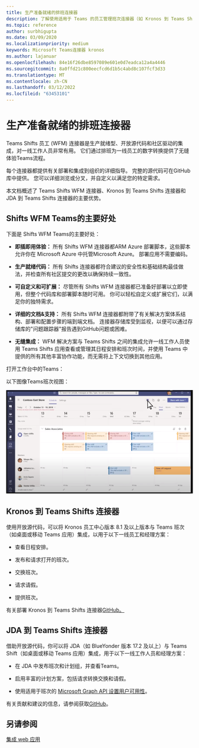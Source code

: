 ```yaml
---
title: 生产准备就绪的排班连接器
description: 了解使用适用于 Teams 的员工管理班次连接器（如 Kronos 到 Teams Shifts 连接器和 JDA 到 Teams Shifts 连接器）的好处
ms.topic: reference
author: surbhigupta
ms.date: 03/09/2020
ms.localizationpriority: medium
keywords: Microsoft Teams连接器 kronos
ms.author: lajanuar
ms.openlocfilehash: 84e16f26dbe8597089e601e0d7eadca12a4a4446
ms.sourcegitcommit: 8a0ffd21c800eecfcd6d1b5c4abd8c107fcf3d33
ms.translationtype: MT
ms.contentlocale: zh-CN
ms.lasthandoff: 03/12/2022
ms.locfileid: "63453101"
---
```

# <a name="production-ready-shifts-connectors"></a>生产准备就绪的排班连接器  

Teams Shifts 员工 (WFM) 连接器是生产就绪型、开放源代码和社区驱动的集成，对一线工作人员非常有用。 它们通过排班为一线员工的数字转换提供了无缝体验Teams流程。

每个连接器都提供有关部署和集成到组织的详细指导。 完整的源代码可在GitHub库中提供。 您可以详细浏览或分叉，并自定义以满足您的特定需求。

本文档概述了 Teams Shifts WFM 连接器、Kronos 到 Teams Shifts 连接器和 JDA 到 Teams Shifts 连接器的主要优势。

## <a name="key-benefits-of-teams-shifts-wfm-connectors"></a>Shifts WFM Teams的主要好处

下面是 Shifts WFM Teams的主要好处：

* **即插即用体验：** 所有 Shifts WFM 连接器都ARM Azure 部署脚本，这些脚本允许你在 Microsoft Azure 中托管Microsoft Azure。 部署应用不需要编码。

* **生产就绪代码：** 所有 Shifts 连接器都符合建议的安全性和基础结构最佳做法，并检查所有社区提交的更改以确保持续一致性。

* **可自定义和可扩展：** 尽管所有 Shifts WFM 连接器都已准备好部署以立即使用，但整个代码库和部署脚本随时可用。 你可以轻松自定义或扩展它们，以满足你的独特需求。

* **详细的文档&支持：** 所有 Shifts WFM 连接器都附带了有关解决方案体系结构、部署和配置步骤的端到端文档。 连接器存储库受到监视，以便可以通过存储库的"问题跟踪器"报告遇到GitHub问题或困难。

* **无缝集成：** WFM 解决方案与 Teams Shifts 之间的集成允许一线工作人员使用 Teams Shifts 应用查看或管理其日程安排和班次时间，并使用 Teams 中提供的所有其他丰富协作功能，而无需将上下文切换到其他应用。  

打开工作台中的Teams：

以下图像Teams班次视图：

![在工作台中打开Teams](../assets/images/teams-open-shifts-view.png)

## <a name="kronos-to-teams-shifts-connector"></a>Kronos 到 Teams Shifts 连接器

使用开放源代码，可以将 Kronos 员工中心版本 8.1 及以上版本与 Teams 班次（如桌面或移动 Teams 应用）集成，以用于以下一线员工和经理方案：

* 查看日程安排。

* 发布和请求打开的班次。

* 交换班次。

* 请求请假。

* 提供班次。

有关部署 Kronos 到 Teams Shifts 连接器[GitHub。](https://aka.ms/KronosShiftsConnector)

## <a name="jda-to-teams-shifts-connector"></a>JDA 到 Teams Shifts 连接器

借助开放源代码，你可以将 JDA（如 BlueYonder 版本 17.2 及以上）与 Teams Shift（如桌面或移动 Teams 应用）集成，用于以下一线工作人员和经理方案：

* 在 JDA 中发布班次和计划组，并查看Teams。

* 启用丰富的计划方案，包括请求转换交换和请假。

* 使用适用于班次的 [Microsoft Graph API 设置用户可用性](/graph/api/resources/shift?view=graph-rest-beta&preserve-view=true)。

有关贡献和建议的信息，请参阅获取[GitHub](https://aka.ms/JDAShiftsConnector)。

## <a name="see-also"></a>另请参阅

[集成 web 应用](~/samples/integrate-web-apps-overview.md)
